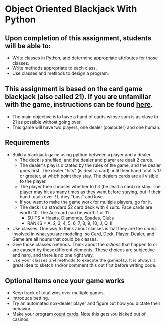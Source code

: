 # Object Oriented Blackjack With Python

## Upon completion of this assignment, students will be able to:

- Write classes in Python, and determine appropriate attributes for those classes.
- Write methods appropriate to each class.
- Use classes and methods to design a program.

## This assignment is based on the card game blackjack (also called 21). If you are unfamiliar with the game, instructions can be found [here](https://bicyclecards.com/how-to-play/blackjack/).

- The main objective is to have a hand of cards whose sum is as close to 21 as possible without going over.
- This game will have two players, one dealer (computer) and one human.

## Requirements

- Build a blackjack game using python between a player and a dealer.
  - The deck is shuffled, and the dealer and player are dealt 2 cards.
  - The dealer's play is dictated by the rules of the game, and the dealer goes first. The dealer "hits" (is dealt a card) until their hand total is 17 or greater, at which point they stay. The dealers cards are all visible to the player.
  - The player then chooses whether to hit (be dealt a card) or stay. The player may hit as many times as they want before staying, but if their hand totals over 21, they "bust" and lose.
  - If you want to make the game work for multiple players, go for it.
  - The deck is a standard 52 card deck with 4 suits. Face cards are worth 10. The Ace card can be worth 1 or 11.
    - SUITS = Hearts, Diamonds, Spades, Clubs
    - RANKS = A, 2, 3, 4, 5, 6, 7, 8, 9, 10, J, Q, K
- Use classes. One way to think about classes is that they are the _nouns_ involved in what you are modeling, so Card, Deck, Player, Dealer, and Game are all nouns that could be classes.
- Give those classes methods. Think about the _actions_ that happen to or are caused by these different elements. These choices are subjective and hard, and there is no one right way.
- Use your classes and methods to execute the gameplay. It is always a great idea to sketch and/or comment this out first before writing code.

## Optional items once your game works

- Keep track of total wins over multiple games.
- Introduce betting.
- Try an automated non-dealer player and figure out how you dictate their behavior.
- Make your program [count cards](https://en.wikipedia.org/wiki/Card_counting). Note this gets you kicked out of casinos.
